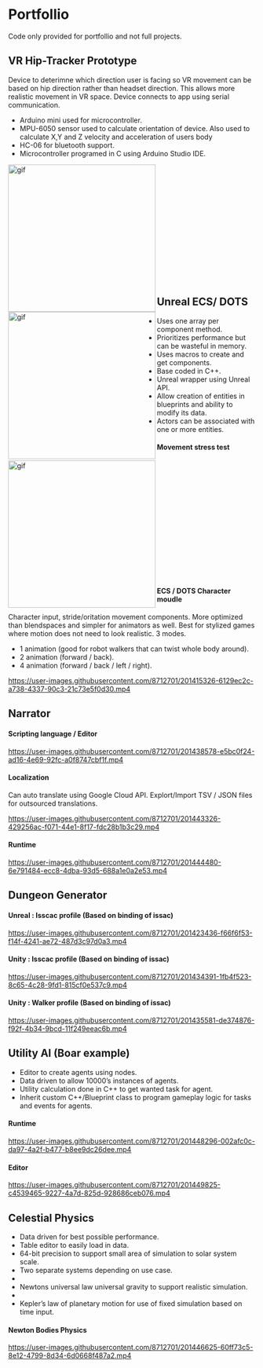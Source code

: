 # Portfollio

<p>
  Code only provided for portfollio and not full projects.
</p>

<h2>VR Hip-Tracker Prototype</h2></font>
<p>
  Device to deterimne which direction user is facing so VR movement can be based on hip direction rather than headset direction.
  This allows more realistic movement in VR space. Device connects to app using serial communication.
</p>
<ul>
<li>Arduino mini used for microcontroller.</li>
<li>MPU-6050 sensor used to calculate orientation of device. Also used to calculate X,Y and Z velocity and acceleration of users body</li>
<li>HC-06 for bluetooth support.</li>
<li>Microcontroller programed in C using Arduino Studio IDE.</li>
</ul>
<img align ="left" alt="gif" src="https://github.com/NicholasGennadyKorta/Portfollio/blob/main/README_FILES/VR%20hip-tracker%20Ptototype%20hardware.gif" width=300 height=300>
<img align ="left" alt="gif" src="https://github.com/NicholasGennadyKorta/Portfollio/blob/main/README_FILES/VR%20hip-tracker%20Ptototype%20Unity.gif" width=300 height=300>
<br><br><br><br><br><br><br><br><br><br><br><br><br><br>

<h2>Unreal ECS/ DOTS</h2>
<ul>
<li>Uses one array per component method.</li>
<li>Prioritizes performance but can be wasteful in memory.</li>
<li>Uses macros to create and get components.</li>
<li>Base coded in C++.</li>
<li>Unreal wrapper using Unreal API.</li>
<li>Allow creation of entities in blueprints and ability to modify its data.</li>
<li>Actors can be associated with one or more entities.</li>  
</ul>
<h4>Movement stress test</h4>
<img align ="left" alt="gif" src="https://github.com/NicholasGennadyKorta/Portfollio/blob/main/README_FILES/Unreal%20ECS%20Movement%20Test.gif" width=300 height=300>
<br><br><br><br><br><br><br><br><br><br><br><br><br><br>
<h4>ECS / DOTS Character moudle</h4>
<p>
Character input, stride/oritation movement components. More optimized than blendspaces and simpler for animators as well. Best for stylized games where motion does not need to look realistic.
3 modes. 
</p>
<ul>
<li>1 animation (good for robot walkers that can twist whole body around).</li>
<li>2 animation (forward / back).</li>
<li>4 animation (forward / back / left / right).</li>
</ul>
</p>

https://user-images.githubusercontent.com/8712701/201415326-6129ec2c-a738-4337-90c3-21c73e5f0d30.mp4

<h2>Narrator</h2>

<h4>Scripting language / Editor</h4>

https://user-images.githubusercontent.com/8712701/201438578-e5bc0f24-ad16-4e69-92fc-a0f8747cbf1f.mp4

<h4>Localization</h4>
<p>
Can auto translate using Google Cloud API.
Explort/Import TSV / JSON files for outsourced translations.
</p>

https://user-images.githubusercontent.com/8712701/201443326-429256ac-f071-44e1-8f17-fdc28b1b3c29.mp4

<h4>Runtime</h4>

https://user-images.githubusercontent.com/8712701/201444480-6e791484-ecc8-4dba-93d5-688a1e0a2e53.mp4

<h2>Dungeon Generator</h2>

<h4>Unreal : Isscac profile (Based on binding of issac)</h4>

https://user-images.githubusercontent.com/8712701/201423436-f66f6f53-f14f-4241-ae72-487d3c97d0a3.mp4

<h4>Unity : Isscac profile (Based on binding of issac)</h4>

https://user-images.githubusercontent.com/8712701/201434391-1fb4f523-8c65-4c28-9fd1-815cf0e537c9.mp4

<h4>Unity : Walker profile (Based on binding of issac)</h4>

https://user-images.githubusercontent.com/8712701/201435581-de374876-f92f-4b34-9bcd-11f249eeac6b.mp4

<h2>Utility AI (Boar example)</h2>

<ul>
<li>Editor to create agents using nodes.</li>
<li>Data driven to allow 10000’s instances of agents.</li>
<li>Utility calculation done in C++ to get wanted task for agent.</li>
<li>Inherit custom C++/Blueprint class to program gameplay logic for tasks and events for agents.</li>
</ul>

<h4>Runtime</h4>

https://user-images.githubusercontent.com/8712701/201448296-002afc0c-da97-4a2f-b477-b8ee9dc26dee.mp4

<h4>Editor</h4>

https://user-images.githubusercontent.com/8712701/201449825-c4539465-9227-4a7d-825d-928686ceb076.mp4


<h2>Celestial Physics</h2>
<ul>
<li>Data driven for best possible performance.</li>
<li>Table editor to easily load in data.</li>
<li>64-bit precision to support small area of simulation to solar system scale.</li>
<li>Two separate systems depending on use case.</li>
<li><li>Newtons universal law universal gravity to support realistic simulation.</li></li>
<li><li>Kepler’s law of planetary motion for use of fixed simulation based on time input.</li></li>
</ul>

<h4>Newton Bodies Physics</h4>

https://user-images.githubusercontent.com/8712701/201446625-60ff73c5-8e12-4799-8d34-6d0668f487a2.mp4


